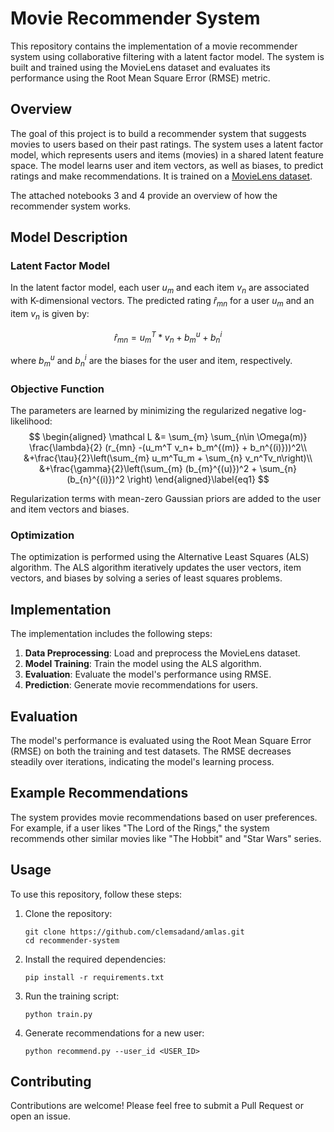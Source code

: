 # Movie Recommender System

This repository contains the implementation of a movie recommender system using collaborative filtering with a latent factor model. The system is built and trained using the MovieLens dataset and evaluates its performance using the Root Mean Square Error (RMSE) metric.

## Overview

The goal of this project is to build a recommender system that suggests movies to users based on their past ratings. The system uses a latent factor model, which represents users and items (movies) in a shared latent feature space. The model learns user and item vectors, as well as biases, to predict ratings and make recommendations. It is trained on a [MovieLens dataset](https://files.grouplens.org/datasets/movielens/ml-25m.zip).

The attached notebooks 3 and 4 provide an overview of how the recommender system works. 

## Model Description

### Latent Factor Model

In the latent factor model, each user $u_m$ and each item $v_{n}$ are associated with K-dimensional vectors. The predicted rating $\hat r_{mn}$ for a user $u_m$ and an item $v_n$ is given by:

$$
\hat r_{mn} = u_m^T * v_n + b^u_m + b^i_n
$$


where $b^u_m$ and $b^i_n$ are the biases for the user and item, respectively.

### Objective Function

The parameters are learned by minimizing the regularized negative log-likelihood:
$$
\begin{aligned}
\mathcal L &= \sum_{m} \sum_{n\in \Omega(m)} \frac{\lambda}{2} (r_{mn} -(u_m^T v_n+ b_m^{(m)} + b_n^{(i)}))^2\\
&+\frac{\tau}{2}\left(\sum_{m} u_m^Tu_m + \sum_{n} v_n^Tv_n\right)\\
&+\frac{\gamma}{2}\left(\sum_{m} (b_{m}^{(u)})^2 + \sum_{n} (b_{n}^{(i)})^2   \right)
\end{aligned}\label{eq1}
$$


Regularization terms with mean-zero Gaussian priors are added to the user and item vectors and biases.

### Optimization

The optimization is performed using the Alternative Least Squares (ALS) algorithm. The ALS algorithm iteratively updates the user vectors, item vectors, and biases by solving a series of least squares problems.

## Implementation

The implementation includes the following steps:

1. **Data Preprocessing**: Load and preprocess the MovieLens dataset.
2. **Model Training**: Train the model using the ALS algorithm.
3. **Evaluation**: Evaluate the model's performance using RMSE.
4. **Prediction**: Generate movie recommendations for users.

## Evaluation

The model's performance is evaluated using the Root Mean Square Error (RMSE) on both the training and test datasets. The RMSE decreases steadily over iterations, indicating the model's learning process.

## Example Recommendations

The system provides movie recommendations based on user preferences. For example, if a user likes "The Lord of the Rings," the system recommends other similar movies like "The Hobbit" and "Star Wars" series.

## Usage

To use this repository, follow these steps:

1. Clone the repository:
    ```
    git clone https://github.com/clemsadand/amlas.git
    cd recommender-system
    ```

2. Install the required dependencies:
    ```
    pip install -r requirements.txt
    ```

3. Run the training script:
    ```
    python train.py
    ```

4. Generate recommendations for a new user:
    ```
    python recommend.py --user_id <USER_ID>
    ```

## Contributing

Contributions are welcome! Please feel free to submit a Pull Request or open an issue.

<!---## License

This project is licensed under the MIT License.
--->

